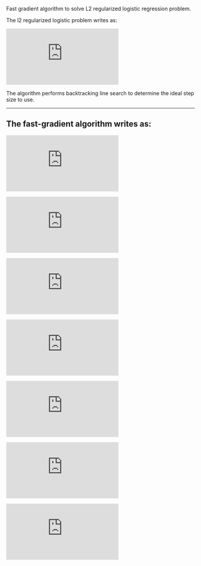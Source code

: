 Fast gradient algorithm to solve L2 regularized logistic regression problem.  


The l2 regularized logistic problem writes as:

![first equation](http://latex.codecogs.com/gif.latex?min_%7B%7D%20%28%5Cbeta%29%20%3A%3D%201/n%5Csum_%7Bi%3D1%7D%5E%7Bn%7Dlog%281%20&plus;%20exp%28-y_ix_i%5ET%5Cbeta%20%29%29%20&plus;%20%5Clambda%20%5Cleft%20%5C%7C%20%5Cbeta%20%5Cright%20%5C%7C_2%5E2)

The algorithm performs backtracking line search to determine the ideal step size to use.
___
The fast-gradient algorithm writes as:
-
![fastgrad1](http://latex.codecogs.com/gif.latex?%5Cboldsymbol%7B%5Cmathbf%7Binput%7D%7D%20%5Ctextup%7B%20step-size%20%7D%20%5Ceta%20_0%2C%20%5Ctextup%7Btarget%20accuracy%20%7D%20%5Cvarepsilon)

![fastgrad2](http://latex.codecogs.com/gif.latex?%5Ctextbf%7Binitialization%20%7D%20%5Cbeta%20_0%20%3D%200%2C%20%5CTheta%20_0%20%3D%200)

![fastgrad3](http://latex.codecogs.com/gif.latex?%5Ctextbf%7Brepeat%20%7D%20%5Ctextrm%7Bfor%20t%7D%20%3D%200%2C1%2C2%2C...)

![fastgrad4](http://latex.codecogs.com/gif.latex?%5Ctextrm%7BFind%20%7D%20%5Ceta%20_t%20%5Ctextrm%7B%20with%20backtracking%20rule%7D)

![fastgrad5](http://latex.codecogs.com/gif.latex?%5Cbeta%20_t_&plus;_1%20%3D%20%5CTheta%20_t%20-%20%5Ceta%20_t%5CUpsilon%20F%28%5CTheta%20_t%29%5Ctextrm%7B%20where%20%7D%20%5CUpsilon%20%5Ctextrm%20%7B%20is%20the%20gradient%7D)

![fastgrad6](http://latex.codecogs.com/gif.latex?%5CTheta%20_t_&plus;_1%20%3D%20%5Cbeta%20_t_&plus;_1%20&plus;%20t/%28t&plus;3%29%28%5Cbeta%20_t_&plus;_1%20-%20%5Cbeta_t%29)

![fatgrad7](http://latex.codecogs.com/gif.latex?%5Ctextbf%7Buntil%20%7D%20%5Ctextrm%7Bthe%20stopping%20criterion%20%7D%5Cleft%20%5C%7C%20%5CUpsilon%20F%20%5Cright%20%5C%7C%5Cleq%20%5Cvarepsilon)
